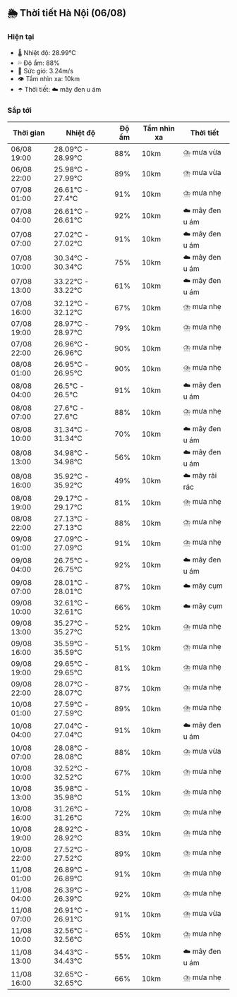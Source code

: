 ## 🌦️ Thời tiết Hà Nội (06/08)

### Hiện tại

- 🌡️ Nhiệt độ: 28.99℃
- 💦 Độ ẩm: 88%
- 💨 Sức gió: 3.24m/s
- 👁️ Tầm nhìn xa: 10km
- ☂️ Thời tiết: ☁️ mây đen u ám

### Sắp tới

| Thời gian | Nhiệt độ | Độ ẩm | Tầm nhìn xa | Thời tiết |
| --- | --- | --- | --- | --- |
| 06/08 19:00 | 28.09℃ - 28.99℃ | 88% | 10km | ⛈️ mưa vừa |
| 06/08 22:00 | 25.98℃ - 27.99℃ | 89% | 10km | ⛈️ mưa vừa |
| 07/08 01:00 | 26.61℃ - 27.4℃ | 91% | 10km | ⛈️ mưa nhẹ |
| 07/08 04:00 | 26.61℃ - 26.61℃ | 92% | 10km | ☁️ mây đen u ám |
| 07/08 07:00 | 27.02℃ - 27.02℃ | 91% | 10km | ☁️ mây đen u ám |
| 07/08 10:00 | 30.34℃ - 30.34℃ | 75% | 10km | ☁️ mây đen u ám |
| 07/08 13:00 | 33.22℃ - 33.22℃ | 61% | 10km | ☁️ mây đen u ám |
| 07/08 16:00 | 32.12℃ - 32.12℃ | 67% | 10km | ⛈️ mưa nhẹ |
| 07/08 19:00 | 28.97℃ - 28.97℃ | 79% | 10km | ⛈️ mưa nhẹ |
| 07/08 22:00 | 26.96℃ - 26.96℃ | 90% | 10km | ⛈️ mưa nhẹ |
| 08/08 01:00 | 26.95℃ - 26.95℃ | 90% | 10km | ⛈️ mưa nhẹ |
| 08/08 04:00 | 26.5℃ - 26.5℃ | 91% | 10km | ☁️ mây đen u ám |
| 08/08 07:00 | 27.6℃ - 27.6℃ | 88% | 10km | ⛈️ mưa nhẹ |
| 08/08 10:00 | 31.34℃ - 31.34℃ | 70% | 10km | ☁️ mây đen u ám |
| 08/08 13:00 | 34.98℃ - 34.98℃ | 56% | 10km | ☁️ mây đen u ám |
| 08/08 16:00 | 35.92℃ - 35.92℃ | 49% | 10km | ☁️ mây rải rác |
| 08/08 19:00 | 29.17℃ - 29.17℃ | 81% | 10km | ⛈️ mưa nhẹ |
| 08/08 22:00 | 27.13℃ - 27.13℃ | 88% | 10km | ⛈️ mưa nhẹ |
| 09/08 01:00 | 27.09℃ - 27.09℃ | 91% | 10km | ⛈️ mưa nhẹ |
| 09/08 04:00 | 26.75℃ - 26.75℃ | 92% | 10km | ☁️ mây đen u ám |
| 09/08 07:00 | 28.01℃ - 28.01℃ | 87% | 10km | ☁️ mây cụm |
| 09/08 10:00 | 32.61℃ - 32.61℃ | 66% | 10km | ☁️ mây cụm |
| 09/08 13:00 | 35.27℃ - 35.27℃ | 52% | 10km | ⛈️ mưa nhẹ |
| 09/08 16:00 | 35.59℃ - 35.59℃ | 51% | 10km | ⛈️ mưa nhẹ |
| 09/08 19:00 | 29.65℃ - 29.65℃ | 81% | 10km | ⛈️ mưa nhẹ |
| 09/08 22:00 | 28.07℃ - 28.07℃ | 87% | 10km | ⛈️ mưa nhẹ |
| 10/08 01:00 | 27.59℃ - 27.59℃ | 89% | 10km | ⛈️ mưa nhẹ |
| 10/08 04:00 | 27.04℃ - 27.04℃ | 91% | 10km | ☁️ mây đen u ám |
| 10/08 07:00 | 28.08℃ - 28.08℃ | 88% | 10km | ⛈️ mưa vừa |
| 10/08 10:00 | 32.52℃ - 32.52℃ | 67% | 10km | ⛈️ mưa nhẹ |
| 10/08 13:00 | 35.98℃ - 35.98℃ | 51% | 10km | ⛈️ mưa nhẹ |
| 10/08 16:00 | 31.26℃ - 31.26℃ | 72% | 10km | ⛈️ mưa nhẹ |
| 10/08 19:00 | 28.92℃ - 28.92℃ | 83% | 10km | ⛈️ mưa nhẹ |
| 10/08 22:00 | 27.52℃ - 27.52℃ | 89% | 10km | ⛈️ mưa nhẹ |
| 11/08 01:00 | 26.89℃ - 26.89℃ | 91% | 10km | ⛈️ mưa nhẹ |
| 11/08 04:00 | 26.39℃ - 26.39℃ | 92% | 10km | ⛈️ mưa nhẹ |
| 11/08 07:00 | 26.91℃ - 26.91℃ | 91% | 10km | ⛈️ mưa vừa |
| 11/08 10:00 | 32.56℃ - 32.56℃ | 65% | 10km | ⛈️ mưa nhẹ |
| 11/08 13:00 | 34.43℃ - 34.43℃ | 55% | 10km | ☁️ mây đen u ám |
| 11/08 16:00 | 32.65℃ - 32.65℃ | 66% | 10km | ⛈️ mưa nhẹ |
